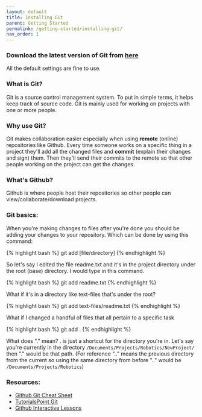 ```yaml
---
layout: default
title: Installing Git
parent: Getting Started
permalink: /getting-started/installing-git/
nav_order: 1
---
```

### Download the latest version of Git from [here](https://git-scm.com)

All the default settings are fine to use.

### What is Git?

Git is a source control management system. To put in simple terms, it helps keep track of source code. Git is mainly used for working on projects with one or more people.

### Why use Git?

Git makes collaboration easier especially when using **remote** (online) repositories like Github. Every time someone works on a specific thing in a project they'll add all the changed files and **commit** (explain their changes and sign) them. Then they'll send their commits to the remote so that other people working on the project can get the changes.

### What's Github?

Github is where people host their repositories so other people can view/collaborate/download projects.

### Git basics:

When you're making changes to files after you're done you should be adding your changes to your repository. 
Which can be done by using this command:

{% highlight bash %}
git add [file/directory]
{% endhighlight %}

So let's say I edited the file readme.txt and it's in the project directory under the root (base) directory. I would type in this command.

{% highlight bash %}
git add readme.txt
{% endhighlight %}

What if it's in a directory like text-files that's under the root?

{% highlight bash %}
git add text-files/readme.txt
{% endhighlight %}

What if I changed a handful of files that all pertain to a specific task

{% highlight bash %}
git add .
{% endhighlight %}

What does "." mean? . is just a shortcut for the directory you're in. Let's say you're currently in the directory ```/Documents/Projects/Robotics/NewProject/``` then "." would be that path. (For reference ".." means the previous directory from the current so using the same directory from before ".." would be ```/Documents/Projects/Robotics```)

### Resources:

- [Github Git Cheat Sheet](https://github.github.com/training-kit/downloads/github-git-cheat-sheet.pdf)
- [TutorialsPoint Git](https://www.tutorialspoint.com/git/)
- [Github Interactive Lessons](https://lab.github.com/)

